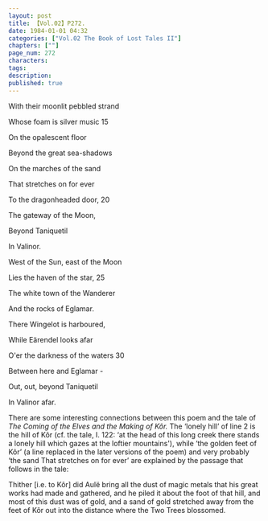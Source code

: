 ```yaml
---
layout: post
title: 【Vol.02】P272.
date: 1984-01-01 04:32
categories: ["Vol.02 The Book of Lost Tales II"]
chapters: [""]
page_num: 272
characters: 
tags: 
description: 
published: true
---
```


<p style="text-indent: 0;">
With their moonlit pebbled strand
</p>

Whose foam is silver music 15

On the opalescent floor

Beyond the great sea-shadows

On the marches of the sand

That stretches on for ever

To the dragonheaded door, 20

The gateway of the Moon,

Beyond Taniquetil

In Valinor.

West of the Sun, east of the Moon

Lies the haven of the star, 25

The white town of the Wanderer

And the rocks of Eglamar.

There Wingelot is harboured,

While Eärendel looks afar

O'er the darkness of the waters 30

Between here and Eglamar -

Out, out, beyond Taniquetil

In Valinor afar.

There are some interesting connections between this poem and the tale of <I>The Coming of the Elves and the Making of Kôr.</I> The ‘lonely hill’ of line 2 is the hill of Kôr (cf. the tale, I. 122: ‘at the head of this long creek there stands a lonely hill which gazes at the loftier mountains'), while ‘the golden feet of Kôr’ (a line replaced in the later versions of the poem) and very probably ‘the sand That stretches on for ever’ are explained by the passage that follows in the tale:

Thither [i.e. to Kôr] did Aulë bring all the dust of magic metals that his great works had made and gathered, and he piled it about the foot of that hill, and most of this dust was of gold, and a sand of gold stretched away from the feet of Kôr out into the distance where the Two Trees blossomed.

